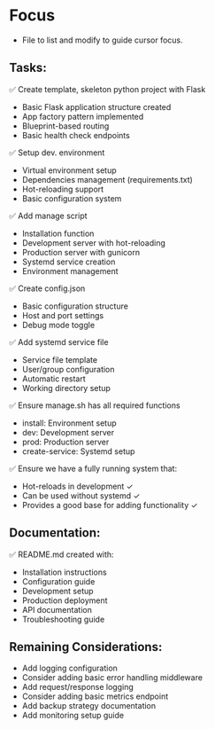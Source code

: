 # Focus

- File to list and modify to guide cursor focus.

## Tasks:

✅ Create template, skeleton python project with Flask
- Basic Flask application structure created
- App factory pattern implemented
- Blueprint-based routing
- Basic health check endpoints

✅ Setup dev. environment
- Virtual environment setup
- Dependencies management (requirements.txt)
- Hot-reloading support
- Basic configuration system

✅ Add manage script
- Installation function
- Development server with hot-reloading
- Production server with gunicorn
- Systemd service creation
- Environment management

✅ Create config.json
- Basic configuration structure
- Host and port settings
- Debug mode toggle

✅ Add systemd service file
- Service file template
- User/group configuration
- Automatic restart
- Working directory setup

✅ Ensure manage.sh has all required functions
- install: Environment setup
- dev: Development server
- prod: Production server
- create-service: Systemd setup

✅ Ensure we have a fully running system that:
- Hot-reloads in development ✓
- Can be used without systemd ✓
- Provides a good base for adding functionality ✓

## Documentation:
✅ README.md created with:
- Installation instructions
- Configuration guide
- Development setup
- Production deployment
- API documentation
- Troubleshooting guide

## Remaining Considerations:
- Add logging configuration
- Consider adding basic error handling middleware
- Add request/response logging
- Consider adding basic metrics endpoint
- Add backup strategy documentation
- Add monitoring setup guide
